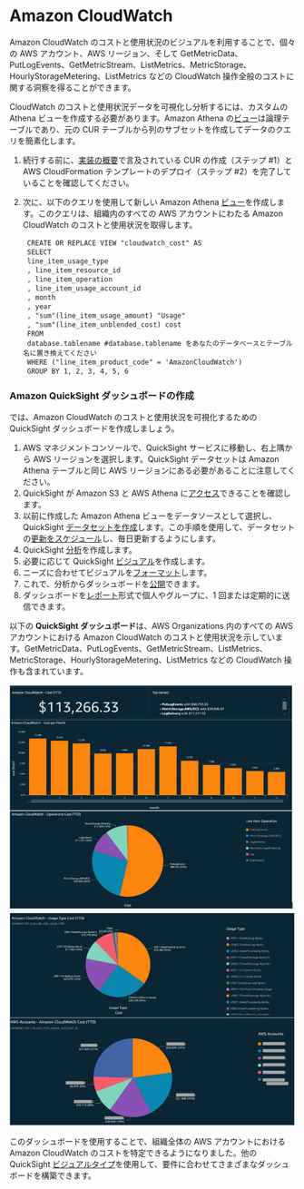 # Amazon CloudWatch

Amazon CloudWatch のコストと使用状況のビジュアルを利用することで、個々の AWS アカウント、AWS リージョン、そして GetMetricData、PutLogEvents、GetMetricStream、ListMetrics、MetricStorage、HourlyStorageMetering、ListMetrics などの CloudWatch 操作全般のコストに関する洞察を得ることができます。

CloudWatch のコストと使用状況データを可視化し分析するには、カスタムの Athena ビューを作成する必要があります。Amazon Athena の[ビュー][view]は論理テーブルであり、元の CUR テーブルから列のサブセットを作成してデータのクエリを簡素化します。

1. 続行する前に、[実装の概要][cid-implement]で言及されている CUR の作成（ステップ #1）と AWS CloudFormation テンプレートのデプロイ（ステップ #2）を完了していることを確認してください。

2. 次に、以下のクエリを使用して新しい Amazon Athena [ビュー][view]を作成します。このクエリは、組織内のすべての AWS アカウントにわたる Amazon CloudWatch のコストと使用状況を取得します。

        CREATE OR REPLACE VIEW "cloudwatch_cost" AS 
        SELECT
        line_item_usage_type
        , line_item_resource_id
        , line_item_operation
        , line_item_usage_account_id
        , month
        , year
        , "sum"(line_item_usage_amount) "Usage"
        , "sum"(line_item_unblended_cost) cost
        FROM
        database.tablename #database.tablename をあなたのデータベースとテーブル名に置き換えてください
        WHERE ("line_item_product_code" = 'AmazonCloudWatch')
        GROUP BY 1, 2, 3, 4, 5, 6



### Amazon QuickSight ダッシュボードの作成

では、Amazon CloudWatch のコストと使用状況を可視化するための QuickSight ダッシュボードを作成しましょう。

1. AWS マネジメントコンソールで、QuickSight サービスに移動し、右上隅から AWS リージョンを選択します。QuickSight データセットは Amazon Athena テーブルと同じ AWS リージョンにある必要があることに注意してください。
2. QuickSight が Amazon S3 と AWS Athena に[アクセス][access]できることを確認します。
3. 以前に作成した Amazon Athena ビューをデータソースとして選択し、QuickSight [データセットを作成][create-dataset]します。この手順を使用して、データセットの[更新をスケジュール][schedule-refresh]し、毎日更新するようにします。
4. QuickSight [分析][analysis]を作成します。
5. 必要に応じて QuickSight [ビジュアル][visuals]を作成します。
6. ニーズに合わせてビジュアルを[フォーマット][format]します。
7. これで、分析からダッシュボードを[公開][publish]できます。
8. ダッシュボードを[レポート][report]形式で個人やグループに、1 回または定期的に送信できます。

以下の **QuickSight ダッシュボード**は、AWS Organizations 内のすべての AWS アカウントにおける Amazon CloudWatch のコストと使用状況を示しています。GetMetricData、PutLogEvents、GetMetricStream、ListMetrics、MetricStorage、HourlyStorageMetering、ListMetrics などの CloudWatch 操作も含まれています。

![cloudwatch-cost1](../../../images/cloudwatch-cost-1.PNG)
![cloudwatch-cost2](../../../images/cloudwatch-cost-2.PNG)

このダッシュボードを使用することで、組織全体の AWS アカウントにおける Amazon CloudWatch のコストを特定できるようになりました。他の QuickSight [ビジュアルタイプ][types]を使用して、要件に合わせてさまざまなダッシュボードを構築できます。

[view]: https://athena-in-action.workshop.aws/30-basics/303-create-view.html
[access]: https://docs.aws.amazon.com/ja_jp/quicksight/latest/user/accessing-data-sources.html
[create-dataset]: https://docs.aws.amazon.com/ja_jp/quicksight/latest/user/create-a-data-set-athena.html
[schedule-refresh]: https://docs.aws.amazon.com/ja_jp/quicksight/latest/user/refreshing-imported-data.html
[analysis]: https://docs.aws.amazon.com/ja_jp/quicksight/latest/user/creating-an-analysis.html
[visuals]: https://docs.aws.amazon.com/ja_jp/quicksight/latest/user/creating-a-visual.html
[format]: https://docs.aws.amazon.com/ja_jp/quicksight/latest/user/formatting-a-visual.html
[publish]: https://docs.aws.amazon.com/ja_jp/quicksight/latest/user/creating-a-dashboard.html
[report]: https://docs.aws.amazon.com/ja_jp/quicksight/latest/user/sending-reports.html
[types]: https://docs.aws.amazon.com/ja_jp/quicksight/latest/user/working-with-visual-types.html
[cid-implement]: ../../../guides/cost/cost-visualization/cost.md#implementation
